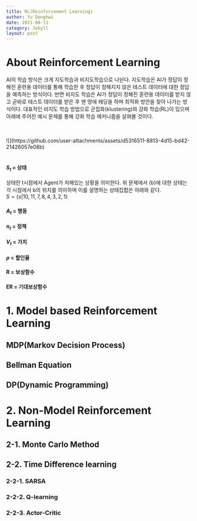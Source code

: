 ```yaml
---
title: RL(Reinforcement Learning)
author: Yu Donghwi
date: 2021-08-11
category: Jekyll
layout: post
---
```


# About Reinforcement Learning

 AI의 학습 방식은 크게 지도학습과 비지도학습으로 나뉜다. 지도학습은 AI가 정답이 정해진 훈련용 데이터를 통해 학습한 후 정답이 정해지지 않은 테스트 데이터에 대한 정답을 예측하는 방식이다. 반면 비지도 학습은 AI가 정답이 정해진 훈련용 데이터를 받지 않고 곧바로 테스트 데이터를 받은 후 맨 땅에 헤딩을 하며 최적화 방안을 찾아 나가는 방식이다. 대표적인 비지도 학습 방법으로 군집화(klustering)와 강화 학습(RL)이 있으며 아래에 주어진 예시 문제를 통해 강화 학습 메커니즘을 살펴볼 것이다.

<br>
<br>
![](https://github.com/user-attachments/assets/d5316511-8813-4d15-bd42-21426057e08b)
<br>
<br>


#### $S_{t}$ = 상태

상태란 t시점에서 Agent가 처해있는 상황을 의미한다. 위 문제에서 (b)에 대한 상태는 각 시점에서 b의 위치를 의미하며 이를 설명하는 상태집합은 아래와 같다.
<br>
$S = \{ s \vert 10, 11, 7, 8, 4, 3, 2, 1 \}$

#### $A_{t}$ = 행동

#### $\pi_{t}$ = 정책

#### $V_{t}$ = 가치

#### $\rho$ = 할인율

#### R = 보상함수

#### ER = 기대보상함수


# 1. Model based Reinforcement Learning
## MDP(Markov Decision Process)
## Bellman Equation
## DP(Dynamic Programming)


# 2. Non-Model Reinforcement Learning

## 2-1. Monte Carlo Method

## 2-2. Time Difference learning
### 2-2-1. SARSA
### 2-2-2. Q-learning
### 2-2-3. Actor-Critic